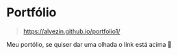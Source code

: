 # Portfólio

>https://alvezin.github.io/portfolio1/

Meu portólio, se quiser dar uma olhada o link está acima 🥇
